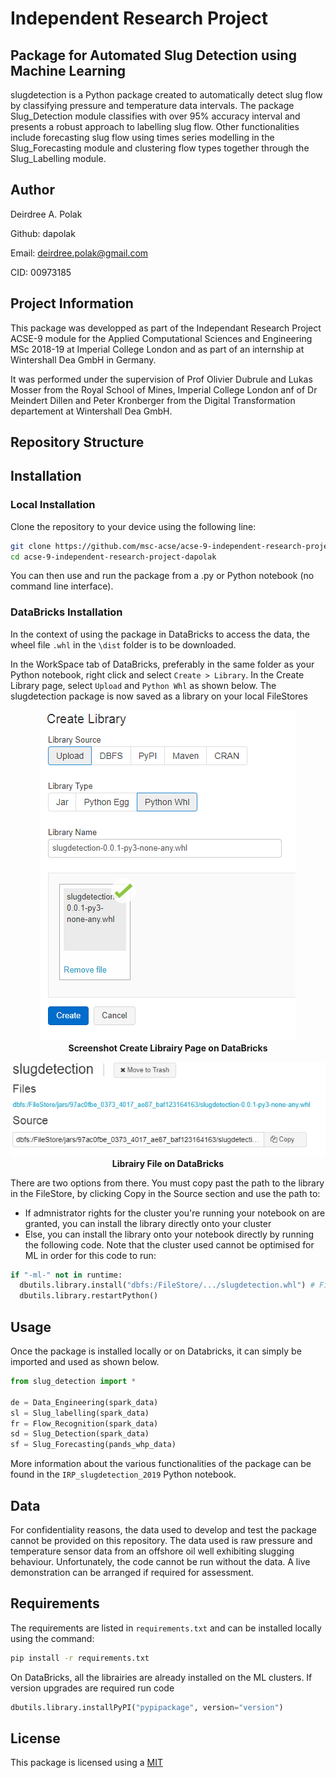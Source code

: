 
# Independent Research Project
## Package for Automated Slug Detection using Machine Learning 

slugdetection is a Python package created to automatically detect slug flow by classifying pressure and temperature data intervals. The package Slug_Detection module classifies with over 95% accuracy interval and presents a robust approach to labelling slug flow. Other functionalities include forecasting slug flow using times series modelling in the Slug_Forecasting module and clustering flow types together through the Slug_Labelling module.

## Author 

Deirdree A. Polak

Github: dapolak

Email: deirdree.polak@gmail.com

CID: 00973185

## Project Information

This package was developped as part of the Independant Research Project ACSE-9 module for the Applied Computational Sciences and Engineering MSc 2018-19 at Imperial College London and as part of an internship at Wintershall Dea GmbH in Germany.

It was performed under the supervision of Prof Olivier Dubrule and Lukas Mosser from the Royal School of Mines, Imperial College London anf of Dr Meindert Dillen and Peter Kronberger from the Digital Transformation departement at Wintershall Dea GmbH. 

## Repository Structure




## Installation

### Local Installation

Clone the repository to your device using the following line:

```bash
git clone https://github.com/msc-acse/acse-9-independent-research-project-dapolak.git
cd acse-9-independent-research-project-dapolak
```

You can then use and run the package from a .py or Python notebook (no command line interface).

### DataBricks Installation

In the context of using the package in DataBricks to access the data, the wheel file `.whl` in the `\dist` folder is to be downloaded.

In the WorkSpace tab of DataBricks, preferably in the same folder as your Python notebook, right click and select `Create > Library`. In the Create Library page, select `Upload` and `Python Whl` as shown below. The slugdetection package is now saved as a library on your local FileStores


<p align="center">
  <img src="images/create_lib.PNG"><br>
  <b>Screenshot Create Librairy Page on DataBricks</b>
</p>
<p align="center">
  <img src="images/lib_path.PNG"><br>
  <b>Librairy File on DataBricks</b>
</p>





There are two options from there. You must copy past the path to the library in the FileStore, by clicking Copy in the Source section and use the path to:
- If admnistrator rights for the cluster you're running your notebook on are granted, you can install the library directly onto your cluster
- Else, you can install the library onto your notebook directly by running the following code. Note that the cluster used cannot be optimised for ML in order for this code to run:

```python
if "-ml-" not in runtime:
  dbutils.library.install("dbfs:/FileStore/.../slugdetection.whl") # FileStore location and name of package
  dbutils.library.restartPython()
```

## Usage

Once the package is installed locally or on Databricks, it can simply be imported and used as shown below.

```python
from slug_detection import *

de = Data_Engineering(spark_data)
sl = Slug_labelling(spark_data)
fr = Flow_Recognition(spark_data)
sd = Slug_Detection(spark_data)
sf = Slug_Forecasting(pands_whp_data)
```

More information about the various functionalities of the package can be found in the `IRP_slugdetection_2019` Python notebook. 

## Data

For confidentiality reasons, the data used to develop and test the package cannot be provided on this repository. The data used is raw pressure and temperature sensor data from an offshore oil well exhibiting slugging behaviour. Unfortunately, the code cannot be run without the data. A live demonstration can be arranged if required for assessment. 

## Requirements

The requirements are listed in `requirements.txt` and can be installed locally using the command:

```bash
pip install -r requirements.txt
```

On DataBricks, all the librairies are already installed on the ML clusters. If version upgrades are required run code
```python
dbutils.library.installPyPI("pypipackage", version="version")
```

## License

This package is licensed using a 
[MIT](https://choosealicense.com/licenses/mit/)
